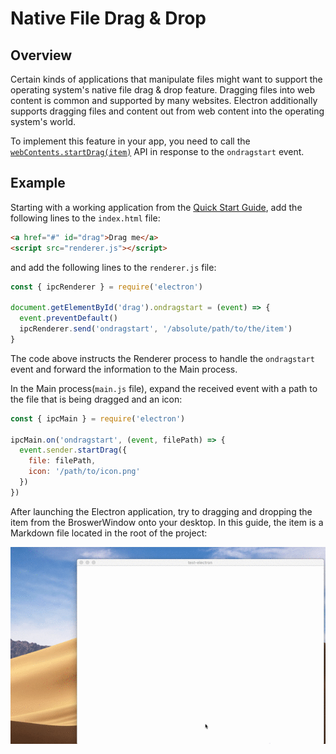 # Native File Drag & Drop

## Overview

Certain kinds of applications that manipulate files might want to support
the operating system's native file drag & drop feature. Dragging files into
web content is common and supported by many websites. Electron additionally
supports dragging files and content out from web content into the operating
system's world.

To implement this feature in your app, you need to call the
[`webContents.startDrag(item)`](../api/web-contents.md#contentsstartdragitem)
API in response to the `ondragstart` event.

## Example

Starting with a working application from the
[Quick Start Guide](quick-start.md), add the following lines to the
`index.html` file:

```html
<a href="#" id="drag">Drag me</a>
<script src="renderer.js"></script>
```

and add the following lines to the `renderer.js` file:

```js
const { ipcRenderer } = require('electron')

document.getElementById('drag').ondragstart = (event) => {
  event.preventDefault()
  ipcRenderer.send('ondragstart', '/absolute/path/to/the/item')
}
```

The code above instructs the Renderer process to handle the `ondragstart` event
and forward the information to the Main process.

In the Main process(`main.js` file), expand the received event with a path to the file that is
being dragged and an icon:

```javascript
const { ipcMain } = require('electron')

ipcMain.on('ondragstart', (event, filePath) => {
  event.sender.startDrag({
    file: filePath,
    icon: '/path/to/icon.png'
  })
})
```

After launching the Electron application, try to dragging and dropping
the item from the BroswerWindow onto your desktop. In this guide,
the item is a Markdown file located in the root of the project:

![Drag and drop](../images/drag-and-drop.gif)
